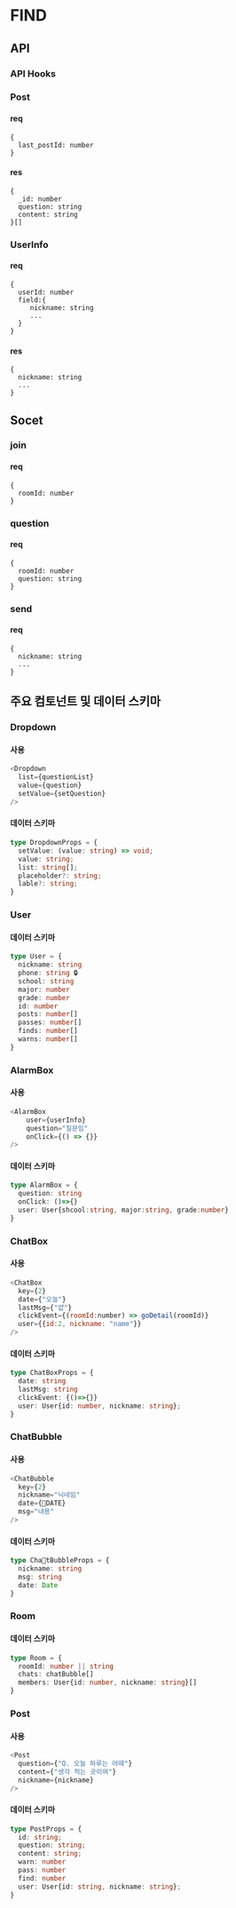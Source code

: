 # FIND


## API

### API Hooks


### Post

#### req
```
{
  last_postId: number
}
```

#### res
```
{
  _id: number
  question: string
  content: string
}[]
```


### UserInfo

#### req
```
{
  userId: number
  field:{
     nickname: string
     ...
  }
}
```

#### res
```
{
  nickname: string
  ...
}
```



## Socet


### join

#### req
```
{
  roomId: number
}
```

### question

#### req
```
{
  roomId: number
  question: string
}
```


### send

#### req
```
{
  nickname: string
  ...
}
```








## 주요 컴토넌트 및 데이터 스키마


### Dropdown

#### 사용
```js
<Dropdown
  list={questionList}
  value={question}
  setValue={setQuestion}
/>
```

#### 데이터 스키마
```ts
type DropdownProps = {
  setValue: (value: string) => void;
  value: string;
  list: string[];
  placeholder?: string;
  lable?: string;
}
```




### User

#### 데이터 스키마
```ts
type User = {
  nickname: string
  phone: string 🔒
  school: string
  major: number
  grade: number
  id: number
  posts: number[]
  passes: number[]
  finds: number[]
  warns: number[]
}
```




### AlarmBox

#### 사용
```js
<AlarmBox
    user={userInfo}
    question="질문임"
    onClick={() => {}}
/>
```

#### 데이터 스키마
```ts
type AlarmBox = {
  question: string
  onClick: ()=>{}
  user: User{shcool:string, major:string, grade:number}
}
```




### ChatBox

#### 사용
```js
<ChatBox
  key={2}
  date={"오늘"}
  lastMsg={"얍"}
  clickEvent={(roomId:number) => goDetail(roomId)}
  user={{id:2, nickname: "name"}}
/>
```

#### 데이터 스키마
```ts
type ChatBoxProps = {
  date: string
  lastMsg: string
  clickEvent: {()=>{}}
  user: User{id: number, nickname: string};
}
```



### ChatBubble

#### 사용
```js
<ChatBubble
  key={2}
  nickname="닉네임"
  date={DATE}
  msg="내용"
/>
```

#### 데이터 스키마
```ts
type ChatBubbleProps = {
  nickname: string
  msg: string
  date: Date
}
```



### Room

#### 데이터 스키마

```ts
type Room = {
  roomId: number || string
  chats: chatBubble[]
  members: User{id: number, nickname: string}[]
}
```


### Post

#### 사용
```js
<Post
  question={"Q. 오늘 하루는 어때"}
  content={"생각 적는 곳이여"}
  nickname={nickname}
/>
```

#### 데이터 스키마
```ts
type PostProps = {
  id: string;
  question: string;
  content: string;
  warn: number
  pass: number
  find: number
  user: User{id: string, nickname: string};
}
```
